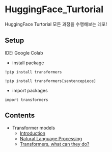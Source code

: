 # HuggingFace_Turtorial

HuggingFace Turtorial 모든 과정을 수행해보는 레포!

## Setup

IDE: Google Colab

* install package

~~~
!pip install transformers
~~~

~~~
!pip install transformers[sentencepiece]
~~~

* import packages

~~~
import transformers
~~~

## Contents

* Transformer models
  * [Introduction](https://github.com/j961224/HuggingFace_Turtorial/blob/main/1.%20Transformer%20models/Introduction.md)
  * [Natural Language Processing](https://github.com/j961224/HuggingFace_Turtorial/blob/main/1.%20Transformer%20models/Natural%20Language%20Processing.md)
  * [Transformers, what can they do?](https://github.com/j961224/HuggingFace_Turtorial/tree/main/1.%20Transformer%20models/Transformers%2C%20what%20can%20they%20do%3F)

